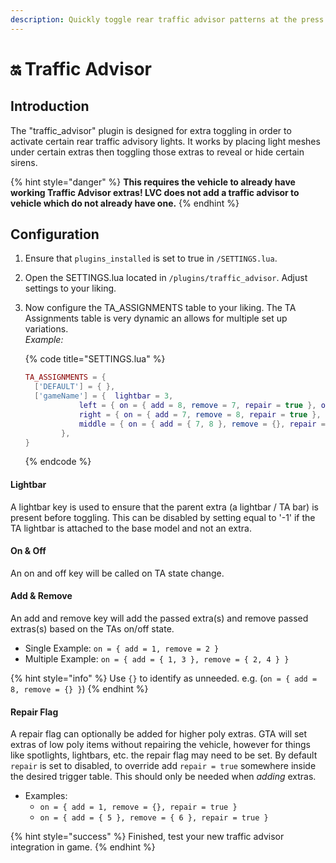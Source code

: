 ```yaml
---
description: Quickly toggle rear traffic advisor patterns at the press of a button.
---
```


# 🔛 Traffic Advisor

## Introduction

The "traffic\_advisor" plugin is designed for extra toggling in order to activate certain rear traffic advisory lights. It works by placing light meshes under certain extras then toggling those extras to reveal or hide certain sirens.

{% hint style="danger" %}
**This requires the vehicle to already have working Traffic Advisor extras! LVC does not add a traffic advisor to vehicle which do not already have one.**
{% endhint %}

## Configuration

1. Ensure that `plugins_installed` is set to true in `/SETTINGS.lua`.
2. Open the SETTINGS.lua located in `/plugins/traffic_advisor`. Adjust settings to your liking.
3.  Now configure the TA\_ASSIGNMENTS table to your liking. The TA Assignments table is very dynamic an allows for multiple set up variations.\
    _Example:_

    {% code title="SETTINGS.lua" %}
    ```lua
    TA_ASSIGNMENTS = {
      ['DEFAULT'] = { },
      ['gameName'] = { 	lightbar = 3, 
    			left = { on = { add = 8, remove = 7, repair = true }, off = { add = {}, remove = { 7, 8 } } }, 
    			right = { on = { add = 7, remove = 8, repair = true }, off = { add = {}, remove = { 7, 8 } } }, 
    			middle = { on = { add = { 7, 8 }, remove = {}, repair = true }, off = { add = {}, remove = { 7, 8 } } }, 
    		},   
    }
    ```
    {% endcode %}

#### Lightbar

A lightbar key is used to ensure that the parent extra (a lightbar / TA bar) is present before toggling. This can be disabled by setting equal to '-1' if the TA lightbar is attached to the base model and not an extra.

#### On & Off

An on and off key will be called on TA state change.

#### Add & Remove

An add and remove key will add the passed extra(s) and remove passed extras(s) based on the TAs on/off state.

* Single Example: `on = { add = 1, remove = 2 }`
* Multiple Example: `on = { add = { 1, 3 }, remove = { 2, 4 } }`

{% hint style="info" %}
&#x20;Use `{}` to identify as unneeded. e.g. (`on = { add = 8, remove = {} }`)
{% endhint %}

#### Repair Flag

A repair flag can optionally be added for higher poly extras. GTA will set extras of low poly items without repairing the vehicle, however for things like spotlights, lightbars, etc. the repair flag may need to be set. By default `repair` is set to disabled, to override add `repair = true` somewhere inside the desired trigger table. This should only be needed when _adding_ extras.

* Examples:
  * `on = { add = 1, remove = {}, repair = true }`
  * `on = { add = { 5 }, remove = { 6 }, repair = true }`

{% hint style="success" %}
Finished, test your new traffic advisor integration in game.
{% endhint %}
